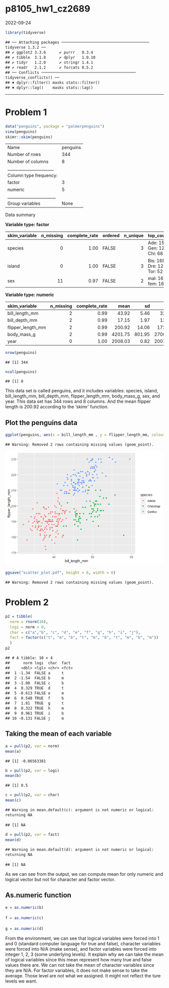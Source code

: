 p8105_hw1_cz2689
================
2022-09-24

``` r
library(tidyverse)
```

    ## ── Attaching packages ─────────────────────────────────────── tidyverse 1.3.2 ──
    ## ✔ ggplot2 3.3.6      ✔ purrr   0.3.4 
    ## ✔ tibble  3.1.8      ✔ dplyr   1.0.10
    ## ✔ tidyr   1.2.0      ✔ stringr 1.4.1 
    ## ✔ readr   2.1.2      ✔ forcats 0.5.2 
    ## ── Conflicts ────────────────────────────────────────── tidyverse_conflicts() ──
    ## ✖ dplyr::filter() masks stats::filter()
    ## ✖ dplyr::lag()    masks stats::lag()

------------------------------------------------------------------------

# Problem 1

``` r
data("penguins", package = "palmerpenguins")
view(penguins)
skimr::skim(penguins)
```

|                                                  |          |
|:-------------------------------------------------|:---------|
| Name                                             | penguins |
| Number of rows                                   | 344      |
| Number of columns                                | 8        |
| \_\_\_\_\_\_\_\_\_\_\_\_\_\_\_\_\_\_\_\_\_\_\_   |          |
| Column type frequency:                           |          |
| factor                                           | 3        |
| numeric                                          | 5        |
| \_\_\_\_\_\_\_\_\_\_\_\_\_\_\_\_\_\_\_\_\_\_\_\_ |          |
| Group variables                                  | None     |

Data summary

**Variable type: factor**

| skim_variable | n_missing | complete_rate | ordered | n_unique | top_counts                  |
|:--------------|----------:|--------------:|:--------|---------:|:----------------------------|
| species       |         0 |          1.00 | FALSE   |        3 | Ade: 152, Gen: 124, Chi: 68 |
| island        |         0 |          1.00 | FALSE   |        3 | Bis: 168, Dre: 124, Tor: 52 |
| sex           |        11 |          0.97 | FALSE   |        2 | mal: 168, fem: 165          |

**Variable type: numeric**

| skim_variable     | n_missing | complete_rate |    mean |     sd |     p0 |     p25 |     p50 |    p75 |   p100 | hist  |
|:------------------|----------:|--------------:|--------:|-------:|-------:|--------:|--------:|-------:|-------:|:------|
| bill_length_mm    |         2 |          0.99 |   43.92 |   5.46 |   32.1 |   39.23 |   44.45 |   48.5 |   59.6 | ▃▇▇▆▁ |
| bill_depth_mm     |         2 |          0.99 |   17.15 |   1.97 |   13.1 |   15.60 |   17.30 |   18.7 |   21.5 | ▅▅▇▇▂ |
| flipper_length_mm |         2 |          0.99 |  200.92 |  14.06 |  172.0 |  190.00 |  197.00 |  213.0 |  231.0 | ▂▇▃▅▂ |
| body_mass_g       |         2 |          0.99 | 4201.75 | 801.95 | 2700.0 | 3550.00 | 4050.00 | 4750.0 | 6300.0 | ▃▇▆▃▂ |
| year              |         0 |          1.00 | 2008.03 |   0.82 | 2007.0 | 2007.00 | 2008.00 | 2009.0 | 2009.0 | ▇▁▇▁▇ |

``` r
nrow(penguins)
```

    ## [1] 344

``` r
ncol(penguins)
```

    ## [1] 8

This data set is called penguins, and it includes variables: species,
island, bill_length_mm, bill_depth_mm, flipper_length_mm, body_mass_g,
sex, and year. This data set has 344 rows and 8 columns. And the mean
flipper length is 200.92 according to the ‘skimr’ function.

## Plot the penguins data

``` r
ggplot(penguins, aes(x = bill_length_mm , y = flipper_length_mm, colour = species)) + geom_point()
```

    ## Warning: Removed 2 rows containing missing values (geom_point).

![](p8105_hw1_cz2689_files/figure-gfm/unnamed-chunk-3-1.png)<!-- -->

``` r
ggsave("scatter_plot.pdf", height = 6, width = 6)
```

    ## Warning: Removed 2 rows containing missing values (geom_point).

# Problem 2

``` r
p2 = tibble(
  norm = rnorm(10),
  logi = norm > 0,
  char = c("a","b", "c", "d", "e", "f", "g", "h", "i", "j"),
  fact = factor(c("t", "m", "b", "t", "m", "b", "t", "m", "b", "m"))
  )
p2
```

    ## # A tibble: 10 × 4
    ##      norm logi  char  fact 
    ##     <dbl> <lgl> <chr> <fct>
    ##  1 -1.34  FALSE a     t    
    ##  2 -1.54  FALSE b     m    
    ##  3 -1.00  FALSE c     b    
    ##  4  0.329 TRUE  d     t    
    ##  5 -0.613 FALSE e     m    
    ##  6  0.548 TRUE  f     b    
    ##  7  1.81  TRUE  g     t    
    ##  8  0.322 TRUE  h     m    
    ##  9  0.961 TRUE  i     b    
    ## 10 -0.131 FALSE j     m

## Taking the mean of each variable

``` r
a = pull(p2, var = norm)
mean(a)
```

    ## [1] -0.06563381

``` r
b = pull(p2, var = logi)
mean(b)
```

    ## [1] 0.5

``` r
c = pull(p2, var = char)
mean(c)
```

    ## Warning in mean.default(c): argument is not numeric or logical: returning NA

    ## [1] NA

``` r
d = pull(p2, var = fact)
mean(d)
```

    ## Warning in mean.default(d): argument is not numeric or logical: returning NA

    ## [1] NA

As we can see from the output, we can compute mean for only numeric and
logical vector but not for character and factor vector.

## As.numeric function

``` r
e = as.numeric(b)

f = as.numeric(c)

g = as.numeric(d)
```

From the environment, we can see that logical variables were forced into
1 and 0 (standard computer language for true and false), character
variables were forced into N/A (make sense), and factor variables were
forced into integer 1, 2, 3 (some underlying levels). It explain why we
can take the mean of logical variables since this mean represent how
many true and false values there are. We can not take the mean of
character variables since they are N/A. For factor variables, it does
not make sense to take the average. Those level are not what we
assigned. It might not reflect the ture levels we want.
